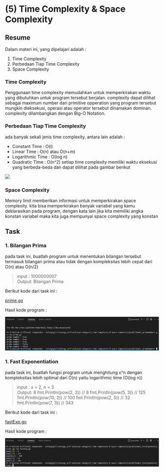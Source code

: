 # (5) Time Complexity & Space Complexity

## Resume
Dalam materi ini, yang dipelajari adalah :
1. Time Complexity
2. Perbedaan Tiap Time Complexity
3. Space Complexity

### Time Complexity
Penggunaan time complexity memudahkan untuk memperkirakan waktu yang dibutuhkan untuk program tersebut berjalan. complexity dapat dilihat sebagai maximum number dari primitive opperation yang program tersebut mungkin dieksekusi, operasi atau operator tersebut dinamakan dominan. complexity dilambangkan dengan Big-O Notation.

### Perbedaan Tiap Time Complexity
ada banyak sekali jenis time complexity, antara lain adalah :
- Constant Time : O(i)
- Linear Time : O(n) atau O(n+m)
- Logarithmic Time : O(log n)
- Quadratic Time : O(n^2)
setiap time complexity memiliki waktu eksekusi yang berbeda-beda dan dapat dilihat pada gambar berikut

<img src="https://i.imgur.com/EoBwqWm.jpeg">

### Space Complexity
Memory limit memberikan informasi untuk memperkirakan space complexity. kita bisa memperkirakan banyak variabel yang kamu deklarasikan pada program, dengan kata lain jika kita memiliki angka konstan variabel maka kita juga mempunyai space complexity yang konstan

## Task
### 1. Bilangan Prima
pada task ini, buatlah program untuk menentukan bilangan tersebut termasuk bilangan prima atau tidak dengan kompleksitas lebih cepat dari O(n) atau O(n/2)
>input : 1000000007  
Output: Bilangan Prima

Berikut kode dari task ini :

[prime.go](./praktikum/1_primeNumber/prime.go)

Hasil kode program :

<img src="./screenshots/1_prima.jpg" width="900">

### 1. Fast Exponentiation
pada task ini, buatlah fungsi program untuk menghitung x^n dengan kompleksitas lebih optimal dari O(n) yaitu logarithmic time (O(log n))
>input : x = 2, n = 3  
Output: 8
>fmt.Println(pow(2, 3))  // 8
fmt.Println(pow(5, 3))  // 125
fmt.Println(pow(10, 2)) // 100
fmt.Println(pow(2, 5))  // 32
fmt.Println(pow(7, 3))  // 343


Berikut kode dari task ini :

[fastExp.go](./praktikum/2_fastExponentiation/fastExp.go)

Hasil kode program :

<img src="./screenshots/2_fast_exp.jpg" width="900">
